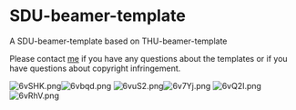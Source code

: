 # SDU-beamer-template
A SDU-beamer-template based on THU-beamer-template

Please contact [me](2861126078@qq.com) if you have any questions about the templates or if you have questions about copyright infringement.

![6vSHK.png](https://i.imgs.ovh/2023/12/19/6vSHK.png)![6vbqd.png](https://i.imgs.ovh/2023/12/19/6vbqd.png)
![6vuS2.png](https://i.imgs.ovh/2023/12/19/6vuS2.png)![6v7Yj.png](https://i.imgs.ovh/2023/12/19/6v7Yj.png)
![6vQ2I.png](https://i.imgs.ovh/2023/12/19/6vQ2I.png)![6vRhV.png](https://i.imgs.ovh/2023/12/19/6vRhV.png)
